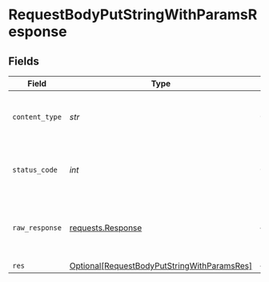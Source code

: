 # RequestBodyPutStringWithParamsResponse


## Fields

| Field                                                                                                       | Type                                                                                                        | Required                                                                                                    | Description                                                                                                 |
| ----------------------------------------------------------------------------------------------------------- | ----------------------------------------------------------------------------------------------------------- | ----------------------------------------------------------------------------------------------------------- | ----------------------------------------------------------------------------------------------------------- |
| `content_type`                                                                                              | *str*                                                                                                       | :heavy_check_mark:                                                                                          | HTTP response content type for this operation                                                               |
| `status_code`                                                                                               | *int*                                                                                                       | :heavy_check_mark:                                                                                          | HTTP response status code for this operation                                                                |
| `raw_response`                                                                                              | [requests.Response](https://requests.readthedocs.io/en/latest/api/#requests.Response)                       | :heavy_minus_sign:                                                                                          | Raw HTTP response; suitable for custom response parsing                                                     |
| `res`                                                                                                       | [Optional[RequestBodyPutStringWithParamsRes]](../../models/operations/requestbodyputstringwithparamsres.md) | :heavy_minus_sign:                                                                                          | OK                                                                                                          |
